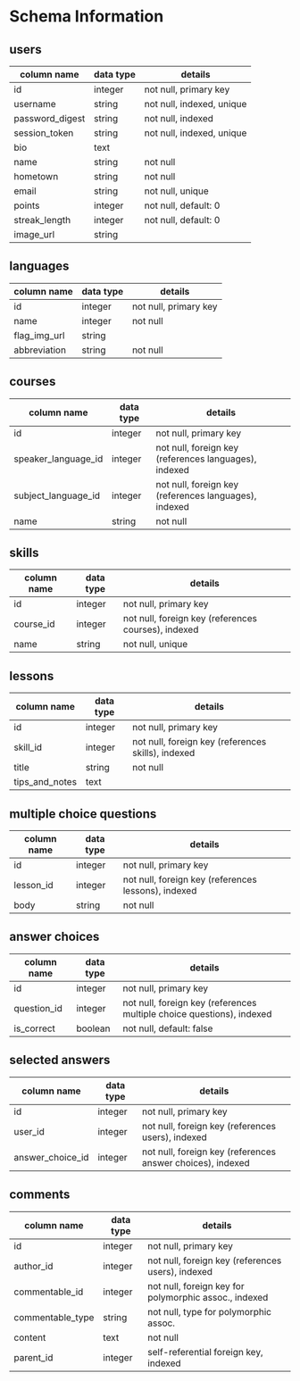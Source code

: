 # Schema Information

## users
column name     | data type | details
----------------|-----------|-----------------------
id              | integer   | not null, primary key
username        | string    | not null, indexed, unique
password_digest | string    | not null, indexed
session_token   | string    | not null, indexed, unique
bio             | text      |
name            | string    | not null
hometown        | string    | not null
email           | string    | not null, unique
points          | integer   | not null, default: 0
streak_length   | integer   | not null, default: 0
image_url       | string   |



## languages    
column name  | data type | details
-------------|-----------|-----------------------
id           | integer   | not null, primary key
name         | integer   | not null
flag_img_url | string    |
abbreviation | string    | not null

## courses
column name        | data type | details
-------------------|-----------|-----------------------
id                 | integer   | not null, primary key
speaker_language_id| integer   | not null, foreign key (references languages), indexed
subject_language_id| integer   | not null, foreign key (references languages), indexed
name               | string    | not null

## skills
column name   | data type | details
--------------|-----------|-----------------------
id            | integer   | not null, primary key
course_id     | integer   | not null, foreign key (references courses), indexed
name          | string    | not null, unique

## lessons
column name   | data type | details
--------------|-----------|-----------------------
id            | integer   | not null, primary key
skill_id      | integer   | not null, foreign key (references skills), indexed
title         | string    | not null
tips_and_notes| text      |

## multiple choice questions
column name   | data type | details
--------------|-----------|-----------------------
id            | integer   | not null, primary key
lesson_id     | integer   | not null, foreign key (references lessons), indexed
body          | string    | not null

## answer choices
column name      | data type | details
-----------------|-----------|-----------------------
id               | integer   | not null, primary key
question_id      | integer   | not null, foreign key (references multiple choice questions), indexed
is_correct       | boolean   | not null, default: false

## selected answers
column name      | data type | details
-----------------|-----------|-----------------------
id               | integer   | not null, primary key
user_id          | integer   | not null, foreign key (references users), indexed
answer_choice_id | integer   | not null, foreign key (references answer choices), indexed

## comments
column name     | data type | details
----------------|-----------|-----------------------
id              | integer   | not null, primary key
author_id       | integer   | not null, foreign key (references users), indexed
commentable_id  | integer   | not null, foreign key for polymorphic assoc., indexed
commentable_type| string    | not null, type for polymorphic assoc.
content         | text      | not null
parent_id       | integer   | self-referential foreign key, indexed
